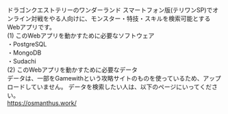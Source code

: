 ドラゴンクエストテリーのワンダーランド スマートフォン版(テリワンSP)でオンライン対戦をやる人向けに、モンスター・特技・スキルを検索可能とするWebアプリです。  
(1) このWebアプリを動かすために必要なソフトウェア  
・PostgreSQL  
・MongoDB  
・Sudachi  
(2) このWebアプリを動かすために必要なデータ  
データは、一部をGamewithという攻略サイトのものを使っているため、アップロードしていません。
データを検索したい人は、以下のページにいってください。  
https://osmanthus.work/

